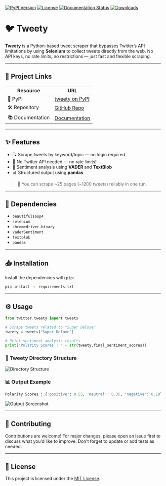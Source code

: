 [![PyPI Version](https://img.shields.io/pypi/v/tweety.svg)](https://pypi.org/project/tweety)
[![License](https://img.shields.io/pypi/l/tweety.svg)](https://pypi.python.org/pypi/tweety/)
[![Documentation Status](https://readthedocs.org/projects/pip/badge/?version=latest\&style=flat)](https://santhoshse7en.github.io/tweety_doc)
[![Downloads](https://pepy.tech/badge/tweety/month)](https://pepy.tech/project/tweety)

# 🐦 Tweety

**Tweety** is a Python-based tweet scraper that bypasses Twitter’s API limitations by using **Selenium** to collect tweets directly from the web. No API keys, no rate limits, no restrictions — just fast and flexible scraping.

---

## 🔗 Project Links

| Resource       | URL                                                          |
| -------------- | ------------------------------------------------------------ |
| 🐍 PyPI	       | [tweety on PyPI](https://pypi.org/project/tweety/)           |
| 🛠 Repository  | [GitHub Repo](https://github.com/santhoshse7en/tweety/)      |
| 📚 Documentation| [Documentation](https://santhoshse7en.github.io/tweety_doc/) |

---

## ✨ Features

* 🔍 Scrape tweets by keyword/topic — no login required
* 🚫 No Twitter API needed — no rate limits!
* 🧠 Sentiment analysis using **VADER** and **TextBlob**
* 📊 Structured output using **pandas**

> 🧪 You can scrape \~25 pages (\~1200 tweets) reliably in one run.

---

## 🧾 Dependencies

* `beautifulsoup4`
* `selenium`
* `chromedriver-binary`
* `vaderSentiment`
* `textblob`
* `pandas`

---

## 📥 Installation

Install the dependencies with `pip`:

```bash
pip install -r requirements.txt
```

---

## ⚙️ Usage

```python
from twitter.tweety import tweets

# Scrape tweets related to "Super Deluxe"
tweety = tweets("Super Deluxe")

# Print sentiment analysis results
print("Polarity Scores : " + str(tweety.final_sentiment_scores))
```

### 📂 Tweety Directory Structure

![Directory Structure](https://user-images.githubusercontent.com/47944792/58116804-d3727b80-7c1a-11e9-9e2e-a675d98b8682.PNG)

### 📊 Output Example

```python
Polarity Scores : {'positive': 0.55, 'neutral': 0.35, 'negative': 0.10}
```

![Output Screenshot](https://user-images.githubusercontent.com/47944792/53886316-c3002b00-4045-11e9-8a56-10ef06275951.PNG)

---

## 🤝 Contributing

Contributions are welcome!
For major changes, please open an issue first to discuss what you'd like to improve.
Don't forget to update or add tests as needed.

---

## 📜 License

This project is licensed under the [MIT License](https://choosealicense.com/licenses/mit/).
